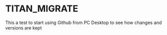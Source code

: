 # TITAN_MIGRATE
This a test to start using Github from PC Desktop to see how changes and versions are kept
